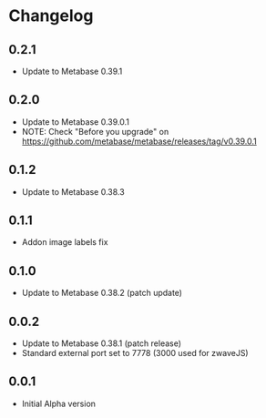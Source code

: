 # Changelog

## 0.2.1

- Update to Metabase 0.39.1

## 0.2.0

- Update to Metabase 0.39.0.1
- NOTE: Check "Before you upgrade" on https://github.com/metabase/metabase/releases/tag/v0.39.0.1

## 0.1.2

- Update to Metabase 0.38.3

## 0.1.1

- Addon image labels fix

## 0.1.0

- Update to Metabase 0.38.2 (patch update)

## 0.0.2

- Update to Metabase 0.38.1 (patch release)
- Standard external port set to 7778 (3000 used for zwaveJS)

## 0.0.1

- Initial Alpha version
